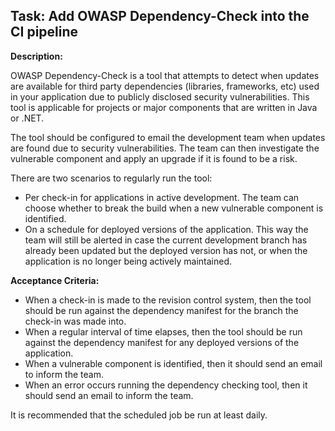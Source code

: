 ## Task: Add OWASP Dependency-Check into the CI pipeline
**Description:**

OWASP Dependency-Check is a tool that attempts to detect when updates are
available for third party dependencies (libraries, frameworks, etc) used in
your application due to publicly disclosed security vulnerabilities. This
tool is applicable for projects or major components that are written in Java or
.NET.

The tool should be configured to email the development team when updates are
found due to security vulnerabilities. The team can then investigate the
vulnerable component and apply an upgrade if it is found to be a risk.

There are two scenarios to regularly run the tool:

* Per check-in for applications in active development. The team can choose
  whether to break the build when a new vulnerable component is identified.
* On a schedule for deployed versions of the application. This way the team will
  still be alerted in case the current development branch has already been
  updated but the deployed version has not, or when the application is no longer
  being actively maintained.

**Acceptance Criteria:**

* When a check-in is made to the revision control system, then the tool should
  be run against the dependency manifest for the branch the check-in was made
  into.
* When a regular interval of time elapses, then the tool should be run against
  the dependency manifest for any deployed versions of the application.
* When a vulnerable component is identified, then it should send an email to
  inform the team.
* When an error occurs running the dependency checking tool, then it should send
  an email to inform the team.

It is recommended that the scheduled job be run at least daily.
